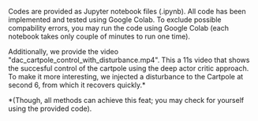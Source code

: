 Codes are provided as Jupyter notebook files (.ipynb).
All code has been implemented and tested using Google Colab. 
To exclude possible compability errors, you may run the code using Google Colab 
(each notebook takes only couple of minutes to run one time).

Additionally, we provide the video "dac_cartpole_control_with_disturbance.mp4".
This a 11s video that shows the succesful control of the cartpole using 
the deep actor critic approach. To make it more interesting, we injected a 
disturbance to the Cartpole at second 6, from which it recovers quickly.*

*(Though, all methods can achieve this feat; you may check for yourself using the provided code). 